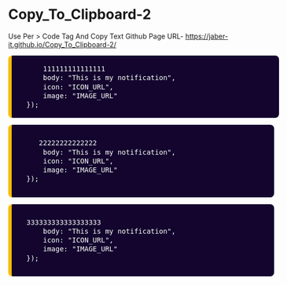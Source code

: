 # Copy_To_Clipboard-2
Use Per > Code Tag And Copy Text
Github Page URL- https://jaber-it.github.io/Copy_To_Clipboard-2/

<div class="K2_CBox">
		<pre class="prettyprint lang-scm highlight" style="position:relative;padding: 0px 10px 0px 30px; background:#13052e;display:block;direction:ltr;unicode-bidi:bidi-override;color:#fff;word-break:normal;border:none;border-left:7px solid #F9BC00;width:100%;background-color:#13052e;border-radius:8px"> <code style="font-size:14px;line-height: 1.3;white-space:pre-wrap">
    111111111111111
    body: "This is my notification",
    icon: "ICON_URL",
    image: "IMAGE_URL"
});
     </code></pre></div>
     
     
<div class="K2_CBox">
		<pre class="prettyprint lang-scm highlight" style="position:relative;padding: 10px 0px 10px 30px;background:#13052e;display:block;direction:ltr;unicode-bidi:bidi-override;color:#fff;word-break:normal;border:none;border-left:7px solid #F9BC00;width:100%;background-color:#13052e;border-radius:8px"><code style="font-size:14px;line-height: 1.3;white-space:pre-wrap">
   22222222222222
    body: "This is my notification",
    icon: "ICON_URL",
    image: "IMAGE_URL"
});
     </code></pre></div>
     
<div class="K2_CBox">
		<pre class="prettyprint lang-scm highlight" style="position:relative;padding: 10px 0px 10px 30px;background:#13052e;display:block;direction:ltr;unicode-bidi:bidi-override;color:#fff;word-break:normal;border:none;border-left:7px solid #F9BC00;width:100%;background-color:#13052e;border-radius:8px"> <code style="font-size:14px;line-height: 1.3;white-space:pre-wrap">
333333333333333333
    body: "This is my notification",
    icon: "ICON_URL",
    image: "IMAGE_URL"
});
 </code></pre></div>
<div class="lNotf" id="LefttNotif"></div>
